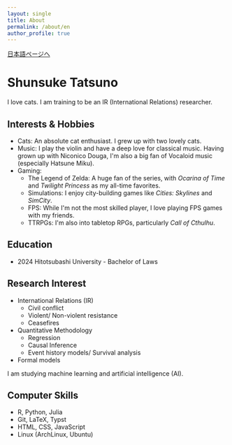 ```yaml
---
layout: single
title: About
permalink: /about/en
author_profile: true
---
```


<a href="/about/ja/" class="btn btn--info" lang="en">日本語ページへ</a>

# Shunsuke Tatsuno
I love cats. I am training to be an IR (International Relations) researcher.

## Interests & Hobbies

- Cats: An absolute cat enthusiast. I grew up with two lovely cats.
- Music: I play the violin and have a deep love for classical music. Having grown up with Niconico Douga, I'm also a big fan of Vocaloid music (especially Hatsune Miku).
- Gaming:
  - The Legend of Zelda: A huge fan of the series, with _Ocarina of Time_ and _Twilight Princess_ as my all-time favorites.
  - Simulations: I enjoy city-building games like _Cities: Skylines_ and _SimCity_.
  - FPS: While I'm not the most skilled player, I love playing FPS games with my friends.
  - TTRPGs: I'm also into tabletop RPGs, particularly _Call of Cthulhu_.

## Education
- 2024 Hitotsubashi University - Bachelor of Laws

## Research Interest
- International Relations (IR)
  - Civil conflict
  - Violent/ Non-violent resistance
  - Ceasefires
- Quantitative Methodology
  - Regression
  - Causal Inference
  - Event history models/ Survival analysis
- Formal models
  
I am studying machine learning and artificial intelligence (AI).

## Computer Skills
- R, Python, Julia
- Git, LaTeX, Typst 
- HTML, CSS, JavaScript
- Linux (ArchLinux, Ubuntu)